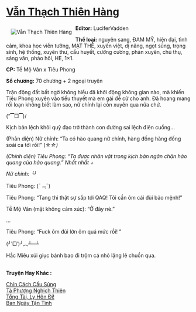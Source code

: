 <a href="https://utruyen.com/van-thach-thien-hang/21777/" title="Vẫn Thạch Thiên Hàng"><h1>Vẫn Thạch Thiên Hàng</h1></a><div style="display:table"><img align="right" style="float: left; padding: 10px;" src="https://utruyen.com/images/story/200x260/van-thach-thien-hang.jpg" alt="Vẫn Thạch Thiên Hàng"><b>Editor:</b> LuciferVadden<p></p><b>Thể loại:</b> nguyên sang, ĐAM MỸ, hiện đại, tình cảm, khoa học viễn tưởng, MẠT THẾ, xuyên việt, dị năng, ngọt sủng, trọng sinh, hệ thống, xuyên thư, cẩu huyết, cường cường, phản xuyên, chủ thụ, sảng văn, pháo hôi, HE, 1×1.<p></p><b>CP:</b> Tề Mộ Vân x Tiêu Phong<p></p><b>Số chương:</b> 70 chương + 2 ngoại truyện<p></p>Trận động đất bất ngờ không hiểu đã khởi động không gian nào, mà khiến Tiêu Phong xuyên vào tiểu thuyết mà em gái đề cử cho anh. Đã hoang mang rối loạn không biết làm sao, nữ chính lại còn xuyên qua nữa chứ.<p></p>(“▔□▔)/<p></p>Kịch bản lệch khỏi quỹ đạo trở thành con đường sai lệch điên cuồng…<p></p>(Phản diện) Nữ chính: “Ta có hào quang nữ chính, hàng đống hàng đống soái ca tới rồi!” (☆_☆)<p></p>(Chính diện) Tiêu Phong: “Ta được nhân vật trong kịch bản ngăn chặn hào quang của hào quang.” Nhất nhất +<p></p>Nữ chính: ╰_╯<p></p>Tiêu Phong: (ˉ﹃ˉ)<p></p>Tiêu Phong: “Tang thi thật sự sắp tới QAQ! Tôi cần ôm cái đùi bảo mệnh!”<p></p>Tề Mộ Vân (mặt không cảm xúc): “Ở đây nè.”<p></p>…<p></p>Tiêu Phong: “Fuck ôm đùi lớn ôm quá mức rồi! ”<p></p>(╯‵□′)╯︵┴─┴<p></p>Hắc Miêu xúi giục bánh bao đi trộm cá nhỏ lặng lẽ chuồn qua.</div><p><br><b>Truyện Hay Khác :</b></p><a href="https://utruyen.com/chin-cach-cau-sung/21847/" alt="Chín Cách Cầu Sủng">Chín Cách Cầu Sủng</a><br/><a href="https://www.flickr.com/photos/184340401@N07/48819081597/" alt="Tà Phượng Nghịch Thiên">Tà Phượng Nghịch Thiên</a><br/><a href="https://truyenhot2020.wordpress.com/2019/12/11/tong-tai-ly-hon-di/" alt="Tổng Tài, Ly Hôn Đi!">Tổng Tài, Ly Hôn Đi!</a><br/><a href="https://github.com/quanluxury/dammy/tree/master/truyenhay/24807/" alt="Ban Ngày Tận Tình">Ban Ngày Tận Tình</a><br/>